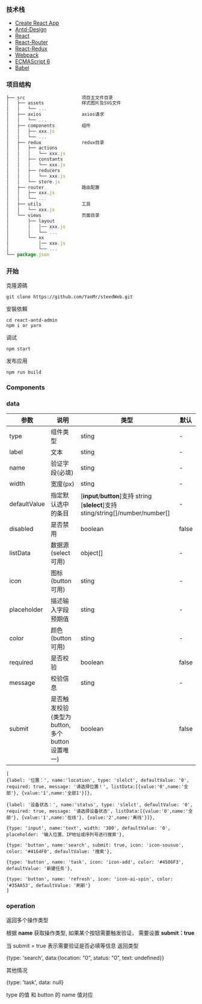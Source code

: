 ### 技术栈

- [Create React App](https://facebook.github.io/create-react-app/docs/getting-started)
- [Antd-Design](https://ant.design/index-cn)
- [React](https://reactjs.org)
- [React-Router](https://reacttraining.com/react-router/)
- [React-Redux](https://react-redux.js.org)
- [Webpack](https://www.webpackjs.com)
- [ECMAScript 6](http://es6.ruanyifeng.com)
- [Babel](https://babeljs.io)

### 项目结构

```javascript
├── src                     项目主文件目录
│   ├── assets              样式图片及SVG文件
│   │   └── ...
│   ├── axios               axios请求
│   │   └── ...
│   ├── components          组件
│   │   ├── xxx.js
│   │   └── ...
│   ├── redux               redux目录
│   │   ├── actions
│   │   │   └── xxx.js
│   │   ├── constants
│   │   │   └── xxx.js
│   │   ├── reducers
│   │   │   └── xxx.js
│   │   └── store.js
│   ├── router              路由配置
│   │   ├── xxx.js
│   │   └── ...
│   ├── utils               工具
│   │   └── xxx.js
│   └── views               页面目录
│       ├── layout
│       │   │── xxx.js
│       │   └── ...
│       └── xx
│           │── xxx.js
│           └── ...
└── package.json
```

### 开始

克隆源碼

```
git clone https://github.com/YanMr/steedWeb.git
```

安裝依賴

```
cd react-antd-admin
npm i or yarn
```

调试

```
npm start
```

发布应用

```
npm run build
```

### Components

### data

| 参数         | 说明                                             | 类型                                                                               | 默认  |
| ------------ | ------------------------------------------------ | ---------------------------------------------------------------------------------- | ----- |
| type         | 组件类型                                         | sting                                                                              | -     |
| label        | 文本                                             | sting                                                                              | -     |
| name         | 验证字段(必填)                                   | sting                                                                              | -     |
| width        | 宽度(px)                                         | sting                                                                              | -     |
| defaultValue | 指定默认选中的条目                               | [**input**/**button**]支持 string [**slelect**]支持 sting/string[]/number/number[] | -     |
| disabled     | 是否禁用                                         | boolean                                                                            | false |
| listData     | 数据源(select 可用)                              | object[]                                                                           | -     |
| icon         | 图标(button 可用)                                | sting                                                                              | -     |
| placeholder  | 描述输入字段预期值                               | sting                                                                              | -     |
| color        | 颜色(button 可用)                                | sting                                                                              | -     |
| required     | 是否校验                                         | boolean                                                                            | false |
| message      | 校验信息                                         | sting                                                                              | -     |
| submit       | 是否触发校验(类型为 button,多个 button 设置唯一) | boolean                                                                            | false |

```
[
{label: '位置：', name:'location', type: 'slelct', defaultValue: '0',  required: true, message: '请选择位置！', listData:[{value:'0',name:'全部'}, {value:'1',name:'全部1'}]},

{label: '设备状态：', name:'status', type: 'slelct', defaultValue: '0', required: true, message: '请选择设备状态', listData:[{value:'0',name:'全部'}, {value:'1',name:'在线'}, {value:'2',name:'离线'}]},

{type: 'input', name:'text', width: '300', defaultValue: '0', placeholder: '输入位置、IP地址或序列号进行搜索'},

{type: 'button', name:'search', submit: true, icon: 'icon-sousuo', color: '#4164F0', defaultValue: '搜索'},

{type: 'button', name: 'task', icon: 'icon-add', color: '#4586F3', defaultValue: '新建任务'},

{type: 'button', name: 'refresh', icon: 'icon-ai-spin', color: '#35AA53', defaultValue: '刷新'}
]
```

### operation

返回多个操作类型

根据 **name** 获取操作类型, 如果某个按钮需要触发验证， 需要设置 **submit：true**

当 submit = true 表示需要验证是否必填等信息 返回类型

{type: 'search', data:{location: "0", status: "0", text: undefined}}

其他情况

{type: 'task', data: null}

type 的值 和 button 的 name 值对应
